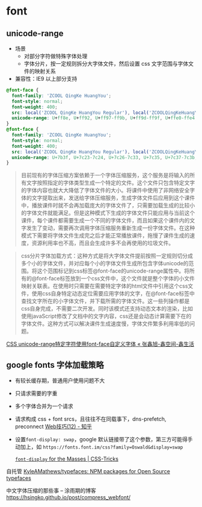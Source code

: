 # font

## unicode-range
- 场景
  - 对部分字符做特殊字体处理
  - 字体分片，按一定规则拆分大字体文件，然后设置 css 文字范围与字体文件的映射关系
- 兼容性：IE9 以上部分支持

```css
@font-face {
  font-family: 'ZCOOL QingKe HuangYou';
  font-style: normal;
  font-weight: 400;
  src: local('ZCOOL QingKe HuangYou Regular'), local('ZCOOLQingKeHuangYou-Regular'), url(https://fonts.gstatic.com/s/zcoolqingkehuangyou/v2/2Eb5L_R5IXJEWhD3AOhSvFC554MOOahI4mRIjpWmcd2sME07NgirVXtlnqDJjtoEkzukmSp9MDttOpdc.4.woff2) format('woff2');
  unicode-range: U+ff8e, U+ff92, U+ff97-ff9b, U+ff9d-ff9f, U+ffe0-ffe4,U+1f359-1f363;
}
@font-face {
  font-family: 'ZCOOL QingKe HuangYou';
  font-style: normal;
  font-weight: 400;
  src: local('ZCOOL QingKe HuangYou Regular'), local('ZCOOLQingKeHuangYou-Regular'), url(https://fonts.gstatic.com/s/zcoolqingkehuangyou/v2/2Eb5L_R5IXJEWhD3AOhSvFC554MOOahI4mRIjpWmcd2sME07NgirVXtlnqDJjtoEkzukmSp9MDttOpdc.47.woff2) format('woff2');
  unicode-range: U+7b3f, U+7c23-7c24, U+7c26-7c33, U+7c35, U+7c37-7c3b;
}
```

> 目前现有的字体压缩方案依赖于一个字体压缩服务，这个服务是将输入的所有文字按照指定的字体类型生成一个特定的文件。这个文件只包含特定文字的字体内容也就大大降低了字体文件的大小。将课件中使用了非网络安全字体的文字提取出来，发送给字体压缩服务，生成字体文件后应用到这个课件中，播放课件时就不会再加载庞大的字体文件了，只需要加载生成的比较小的字体文件就能满足。但是这种模式下生成的字体文件只能应用与当前这个课件，每个课件都需要生成一个不同的字体文件，而且如果这个课件内的文字发生了变动，需要再次调用字体压缩服务重新生成一份字体文件。在这种模式下需要将字体文件生成完之后才能正常播放课件，拖慢了课件生成的速度，资源利用率也不高，而且会生成许多不会再使用的垃圾文件。

> css分片字体加载方式：这种方式是将大字体文件提前按照一定规则切分成多个小的字体文件，并对应每个小的字体文件生成所包含字体unicode的范围。将这个范围标记到css标签@font-face的unicode-range属性中。将所有的@font-face标签放到一个css文件中，这个文件就是整个字体的小文件映射关联表。在使用时只需要在需要特定字体的html文件中引用这个css文件，使用css自身特定动态定位需要应用字体的文字，在@font-face标签中查找文字所在的小字体文件，并下载所需的字体文件。这一些列操作都是css自身完成，不需要二次开发。同时该模式还支持动态文本的渲染，比如使用javaScript修改了文档中的文字内容，css还是会动态计算需要下在的字体文件。这种方式可以解决课件生成速度慢，字体文件繁多利用率低的问题。

[CSS unicode-range特定字符使用font-face自定义字体 « 张鑫旭-鑫空间-鑫生活](https://www.zhangxinxu.com/wordpress/2016/11/css-unicode-range-character-font-face/)

## google fonts 字体加载策略
- 有较长缓存期，普通用户使用问题不大
- 只请求需要的字重
- 多个字体合并为一个请求
- 请求构成 css + font srcs，且往往不在同载事下，dns-prefetch, preconnect
[Web技巧(12) - 知乎](https://zhuanlan.zhihu.com/p/71640685)
- 设置`font-display: swap`，google 默认链接带了这个参数，第三方可能得手动加上，如 `https://fonts.font.im/css?family=Oswald&display=swap`

  [`font-display` for the Masses | CSS-Tricks](https://css-tricks.com/font-display-masses/)

自托管
[KyleAMathews/typefaces: NPM packages for Open Source typefaces](https://github.com/KyleAMathews/typefaces)

中文字体压缩的那些事 – 涂雨期的博客 https://hsingko.github.io/post/compress_webfont/
